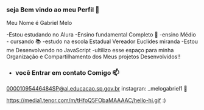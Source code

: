 ### seja Bem vindo ao meu Perfil 🤠

Meu Nome é Gabriel Melo

-Estou estudando no Alura
-Ensino fundamental Completo 🥇
-ensino Médio - cursando 📚
-estudo na escola Estadual Vereador Euclides miranda
-Estou me Desenvolvendo no JavaScript 
-ultilizo esse espaço para minha Organização e Compartilhamento dos Meus projetos Desenvolvidos!!


* ### você Entrar em contato Comigo 📫

00001095446484SP@al.educacao.sp.gov.br
instagran: _melogabriel1 📲


https://media1.tenor.com/m/tHfoQ5FObaMAAAAC/hello-hi.gif  :)

